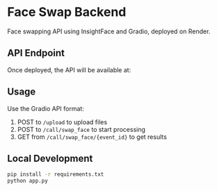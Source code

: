 # Face Swap Backend

Face swapping API using InsightFace and Gradio, deployed on Render.

## API Endpoint

Once deployed, the API will be available at:

## Usage

Use the Gradio API format:
1. POST to `/upload` to upload files
2. POST to `/call/swap_face` to start processing
3. GET from `/call/swap_face/{event_id}` to get results

## Local Development

```bash
pip install -r requirements.txt
python app.py
